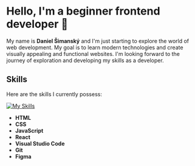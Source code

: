 # Hello, I'm a beginner frontend developer 👋

My name is **Daniel Šimanský** and I'm just starting to explore the world of web development. My goal is to learn modern technologies and create visually appealing and functional websites. I'm looking forward to the journey of exploration and developing my skills as a developer.

## Skills

Here are the skills I currently possess:

[![My Skills](https://skillicons.dev/icons?i=html,css,js,react,vscode,git,figma)](https://skillicons.dev)
- **HTML**
- **CSS**
- **JavaScript**
- **React**
- **Visual Studio Code**
- **Git**
- **Figma**
